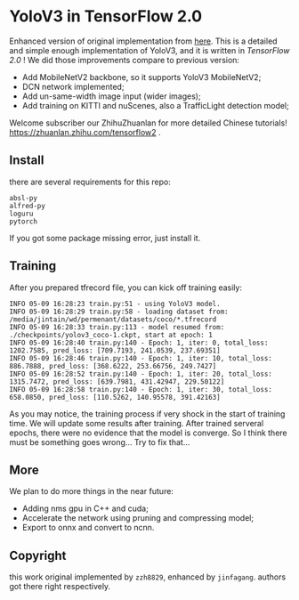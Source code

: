 # YoloV3 in TensorFlow 2.0

Enhanced version of original implementation from [here](https://github.com/zzh8829/yolov3-tf2). This is a detailed and simple enough implementation of YoloV3, and it is written in *TensorFlow 2.0* ! We did those improvements compare to previous version:

- Add MobileNetV2 backbone, so it supports YoloV3 MobileNetV2;
- DCN network implemented;
- Add un-same-width image input (wider images);
- Add training on KITTI and nuScenes, also a TrafficLight detection model;

Welcome subscriber our ZhihuZhuanlan for more detailed Chinese tutorials! https://zhuanlan.zhihu.com/tensorflow2 .


## Install

there are several requirements for this repo:

```
absl-py
alfred-py
loguru
pytorch
```

If you got some package missing error, just install it.

## Training

After you prepared tfrecord file, you can kick off training easily:

```
INFO 05-09 16:28:23 train.py:51 - using YoloV3 model.
INFO 05-09 16:28:29 train.py:58 - loading dataset from: /media/jintain/wd/permenant/datasets/coco/*.tfrecord
INFO 05-09 16:28:33 train.py:113 - model resumed from: ./checkpoints/yolov3_coco-1.ckpt, start at epoch: 1
INFO 05-09 16:28:40 train.py:140 - Epoch: 1, iter: 0, total_loss: 1202.7585, pred_loss: [709.7193, 241.0539, 237.69351]
INFO 05-09 16:28:46 train.py:140 - Epoch: 1, iter: 10, total_loss: 886.7888, pred_loss: [368.6222, 253.66756, 249.7427]
INFO 05-09 16:28:52 train.py:140 - Epoch: 1, iter: 20, total_loss: 1315.7472, pred_loss: [639.7981, 431.42947, 229.50122]
INFO 05-09 16:28:58 train.py:140 - Epoch: 1, iter: 30, total_loss: 658.0850, pred_loss: [110.5262, 140.95578, 391.42163]
```
As you may notice, the training process if very shock in the start of training time. We will update some results after training.
After trained serveral epochs, there were no evidence that the model is converge. So I think there must be something goes wrong... Try to fix that...


## More

We plan to do more things in the near future:

- Adding nms gpu in C++ and cuda;
- Accelerate the network using pruning and compressing model;
- Export to onnx and convert to ncnn.


## Copyright

this work original implemented by `zzh8829`, enhanced by `jinfagang`. authors got there right respectively.
